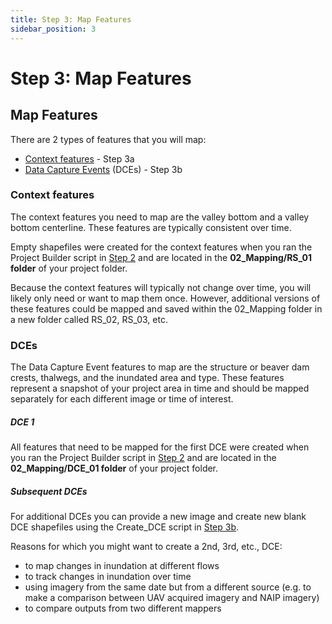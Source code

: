```yaml
---
title: Step 3: Map Features
sidebar_position: 3
---
```


# Step 3: Map Features

## Map Features


There are 2 types of features that you will map:
- [Context features](/docs/Documentation/running/step3a) - Step 3a
- [Data Capture Events](/docs/Documentation/running/step3b) (DCEs) - Step 3b

### Context features
The context features you need to map are the valley bottom and a valley bottom centerline. These features are typically consistent over time. 


Empty shapefiles were created for the context features when you ran the Project Builder script in [Step 2](/docs/Documentation/running/step2) and are located in the **02_Mapping/RS_01 folder** of your project folder.

Because the context features will typically not change over time, you will likely only need or want to map them once. However, additional versions of these features could be mapped and saved within the 02_Mapping folder in a new folder called RS_02, RS_03, etc.

### DCEs
The Data Capture Event features to map are the structure or beaver dam crests, thalwegs, and the inundated area and type. These features represent a snapshot of your project area in time and should be mapped separately for each different image or time of interest.

##### DCE 1

All features that need to be mapped for the first DCE were created when you ran the Project Builder script in [Step 2](/docs/Documentation/running/step2) and are located in the **02_Mapping/DCE_01 folder** of your project folder.

##### Subsequent DCEs

For additional DCEs you can provide a new image and create new blank DCE shapefiles using the Create_DCE script in [Step 3b](/docs/Documentation/running/step3b). 

Reasons for which you might want to create a 2nd, 3rd, etc., DCE:
- to map changes in inundation at different flows
- to track changes in inundation over time 
- using imagery from the same date but from a different source (e.g. to make a comparison between UAV acquired imagery and NAIP imagery)
- to compare outputs from two different mappers
